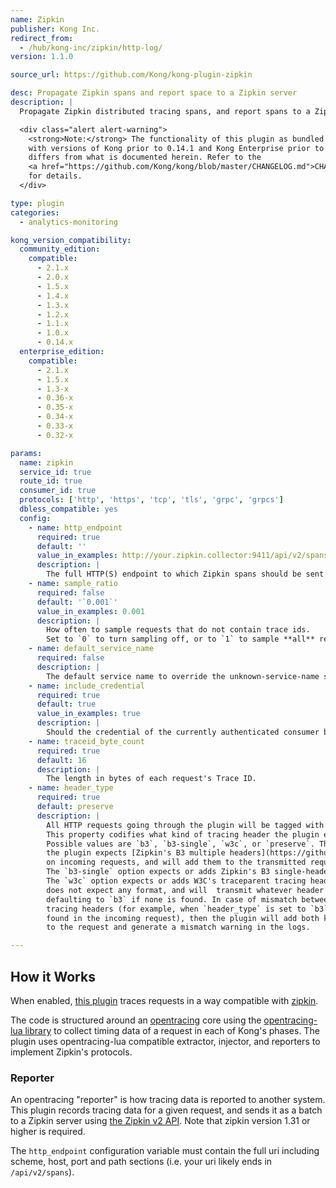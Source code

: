 ```yaml
---
name: Zipkin
publisher: Kong Inc.
redirect_from:
  - /hub/kong-inc/zipkin/http-log/
version: 1.1.0

source_url: https://github.com/Kong/kong-plugin-zipkin

desc: Propagate Zipkin spans and report space to a Zipkin server
description: |
  Propagate Zipkin distributed tracing spans, and report spans to a Zipkin server.

  <div class="alert alert-warning">
    <strong>Note:</strong> The functionality of this plugin as bundled
    with versions of Kong prior to 0.14.1 and Kong Enterprise prior to 0.34
    differs from what is documented herein. Refer to the
    <a href="https://github.com/Kong/kong/blob/master/CHANGELOG.md">CHANGELOG</a>
    for details.
  </div>

type: plugin
categories:
  - analytics-monitoring

kong_version_compatibility:
  community_edition:
    compatible:
      - 2.1.x
      - 2.0.x
      - 1.5.x
      - 1.4.x
      - 1.3.x
      - 1.2.x
      - 1.1.x
      - 1.0.x
      - 0.14.x
  enterprise_edition:
    compatible:
      - 2.1.x
      - 1.5.x
      - 1.3-x
      - 0.36-x
      - 0.35-x
      - 0.34-x
      - 0.33-x
      - 0.32-x

params:
  name: zipkin
  service_id: true
  route_id: true
  consumer_id: true
  protocols: ['http', 'https', 'tcp', 'tls', 'grpc', 'grpcs']
  dbless_compatible: yes
  config:
    - name: http_endpoint
      required: true
      default: ''
      value_in_examples: http://your.zipkin.collector:9411/api/v2/spans
      description: |
        The full HTTP(S) endpoint to which Zipkin spans should be sent by Kong.
    - name: sample_ratio
      required: false
      default: '`0.001`'
      value_in_examples: 0.001
      description: |
        How often to sample requests that do not contain trace ids.
        Set to `0` to turn sampling off, or to `1` to sample **all** requests.
    - name: default_service_name
      required: false
      description: |
        The default service name to override the unknown-service-name spans.
    - name: include_credential
      required: true
      default: true
      value_in_examples: true
      description: |
        Should the credential of the currently authenticated consumer be included in metadata sent to the Zipkin server?
    - name: traceid_byte_count
      required: true
      default: 16
      description: |
        The length in bytes of each request's Trace ID.
    - name: header_type
      required: true
      default: preserve
      description: |
        All HTTP requests going through the plugin will be tagged with a tracing HTTP request.
        This property codifies what kind of tracing header the plugin expects on incoming requests.
        Possible values are `b3`, `b3-single`, `w3c`, or `preserve`. The `b3` option means that
        the plugin expects [Zipkin's B3 multiple headers](https://github.com/openzipkin/b3-propagation#multiple-headers)
        on incoming requests, and will add them to the transmitted requests if they are missing from it.
        The `b3-single` option expects or adds Zipkin's B3 single-header tracing headers.
        The `w3c` option expects or adds W3C's traceparent tracing header. The `preserve` option
        does not expect any format, and will  transmit whatever header is recognized or present,
        defaulting to `b3` if none is found. In case of mismatch between the expected and incoming
        tracing headers (for example, when `header_type` is set to `b3` but a w3c-style tracing header is
        found in the incoming request), then the plugin will add both kinds of tracing headers
        to the request and generate a mismatch warning in the logs.

---
```


## How it Works

When enabled, [this plugin](https://github.com/Kong/kong-plugin-zipkin) traces requests in a way compatible with [zipkin](https://zipkin.io/).

The code is structured around an [opentracing](http://opentracing.io/) core using the [opentracing-lua library](https://github.com/Kong/opentracing-lua) to collect timing data of a request in each of Kong's phases.
The plugin uses opentracing-lua compatible extractor, injector, and reporters to implement Zipkin's protocols.

### Reporter

An opentracing "reporter" is how tracing data is reported to another system.
This plugin records tracing data for a given request, and sends it as a batch to a Zipkin server using [the Zipkin v2 API](https://zipkin.io/zipkin-api/#/default/post_spans). Note that zipkin version 1.31 or higher is required.

The `http_endpoint` configuration variable must contain the full uri including scheme, host, port and path sections (i.e. your uri likely ends in `/api/v2/spans`).
